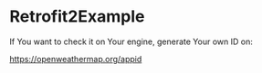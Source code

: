 # Retrofit2Example

If You want to check it on Your engine, generate Your own ID on:

https://openweathermap.org/appid
